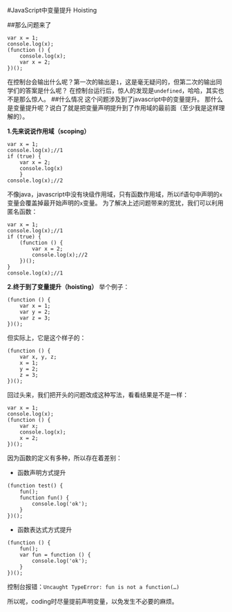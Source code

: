 #JavaScript中变量提升 Hoisting

##那么问题来了
```
var x = 1;
console.log(x);
(function () {
	console.log(x);
	var x = 2;
})();
```
在控制台会输出什么呢？第一次的输出是`1`，这是毫无疑问的，但第二次的输出同学们的答案是什么呢？
在控制台运行后，惊人的发现是`undefined`，哈哈，其实也不是那么惊人。
##什么情况
这个问题涉及到了javascript中的变量提升。
那什么是变量提升呢？说白了就是把变量声明提升到了作用域的最前面（至少我是这样理解的）。

**1.先来说说作用域（scoping）**

```
var x = 1;
console.log(x);//1
if (true) {
	var x = 2;
	console.log(x)
	}
console.log(x);//2
```

不像java，javascript中没有块级作用域，只有函数作用域，所以if语句中声明的`x`变量会覆盖掉最开始声明的`x`变量。
为了解决上述问题带来的宽扰，我们可以利用匿名函数：

```
var x = 1;
console.log(x);//1
if (true) {
	(function () {
		var x = 2;
		console.log(x);//2
	})();
}
console.log(x);//1
```

**2.终于到了变量提升（hoisting）**
举个例子：

```
(function () {
	var x = 1;
	var y = 2;
	var z = 3;
})();
```

但实际上，它是这个样子的：

```
(function () {
	var x, y, z;
	x = 1;
	y = 2;
	z = 3;
})();
```

回过头来，我们把开头的问题改成这种写法，看看结果是不是一样：

```
var x = 1;
console.log(x);
(function () {
	var x;
	console.log(x);
	x = 2;
})();
```

因为函数的定义有多种，所以存在着差别：

- 函数声明方式提升

```
(function test() {
	fun();
	function fun() {
		console.log('ok');
	}
})();
```

- 函数表达式方式提升

```
(function () {
	fun();
	var fun = function () {
		console.log('ok');
	}
})();
```

控制台报错：`Uncaught TypeError: fun is not a function(…)`

所以呢，coding时尽量提前声明变量，以免发生不必要的麻烦。
